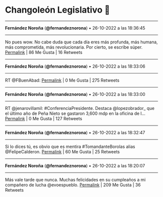 # Changoleón Legislativo 🙈
*****
**Fernández Noroña** (**@fernandeznorona**) • 26-10-2022 a las 18:36:45
*****
No pues wow. No cabe duda que cada día eres más profunda, más humana, más comprometida, más revolucionaria. Por cierto, se escribe súper.
[Permalink](https://twitter.com/fernandeznorona/status/1585460464896688129) | 86 Me Gusta | 16 Retweets
*****
**Fernández Noroña** (**@fernandeznorona**) • 26-10-2022 a las 18:33:06
*****
RT @FBuenAbad:
[Permalink](https://twitter.com/fernandeznorona/status/1585459546390134792) | 0 Me Gusta | 275 Retweets
*****
**Fernández Noroña** (**@fernandeznorona**) • 26-10-2022 a las 18:33:00
*****
RT @jenarovillamil: #ConferenciaPresidente. Destaca @lopezobrador_ que el último año de Peña Nieto se gastaron 3,600 mdp en la oficina de l…
[Permalink](https://twitter.com/fernandeznorona/status/1585459517613113344) | 0 Me Gusta | 127 Retweets
*****
**Fernández Noroña** (**@fernandeznorona**) • 26-10-2022 a las 18:32:47
*****
Si lo dices tú, es obvio que es mentira #TomandanteBorolas alias @FelipeCalderon.
[Permalink](https://twitter.com/fernandeznorona/status/1585459464269856769) | 60 Me Gusta | 25 Retweets
*****
**Fernández Noroña** (**@fernandeznorona**) • 26-10-2022 a las 18:20:07
*****
Más vale tarde que nunca. Muchas felicidades en su cumpleaños a mi compañero de lucha @evoespueblo.
[Permalink](https://twitter.com/fernandeznorona/status/1585456275608969216) | 209 Me Gusta | 36 Retweets